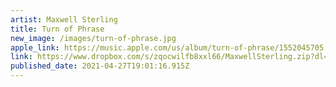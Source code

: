 ```yaml
---
artist: Maxwell Sterling
title: Turn of Phrase
new_image: /images/turn-of-phrase.jpg
apple_link: https://music.apple.com/us/album/turn-of-phrase/1552045705
link: https://www.dropbox.com/s/zqocwilfb8xxl66/MaxwellSterling.zip?dl=1
published_date: 2021-04-27T19:01:16.915Z
---
```

